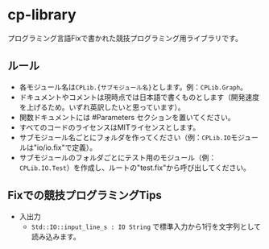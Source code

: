 # cp-library

プログラミング言語Fixで書かれた競技プログラミング用ライブラリです。

## ルール

* 各モジュール名は`CPLib.{サブモジュール名}`とします。例：`CPLib.Graph`。
* ドキュメントやコメントは現時点では日本語で書くものとします（開発速度を上げるため。いずれ英訳したいと思っています）。
* 関数ドキュメントには #Parameters セクションを置いてください。
* すべてのコードのライセンスはMITライセンスとします。
* サブモジュール名ごとにフォルダを作ってください（例：`CPLib.IO`モジュールは"io/io.fix"で定義）。
* サブモジュールのフォルダごとにテスト用のモジュール（例：`CPLib.IO.Test`）を作成し、ルートの"test.fix"から呼び出してください。

## Fixでの競技プログラミングTips

* 入出力
  * `Std::IO::input_line_s : IO String` で標準入力から1行を文字列として読み込みます。